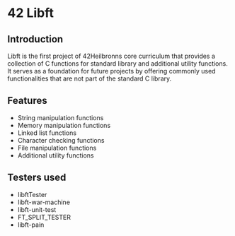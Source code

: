 # 42 Libft

## Introduction
Libft is the first project of 42Heilbronns core curriculum that provides a collection of C functions for standard library and additional utility functions. It serves as a foundation for future projects by offering commonly used functionalities that are not part of the standard C library.

## Features
- String manipulation functions
- Memory manipulation functions
- Linked list functions
- Character checking functions
- File manipulation functions
- Additional utility functions

## Testers used
- libftTester
- libft-war-machine
- libft-unit-test
- FT_SPLIT_TESTER
- libft-pain
